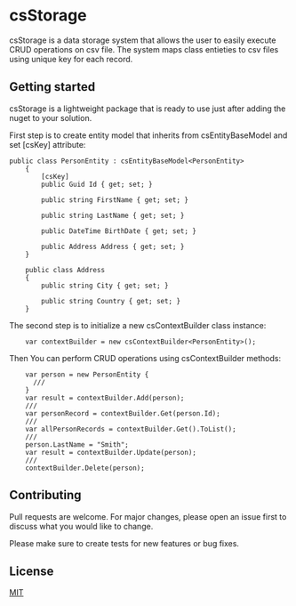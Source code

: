# csStorage
csStorage is a data storage system that allows the user to easily execute CRUD operations on csv file. 
The system maps class entieties to csv files using unique key for each record. 

## Getting started
csStorage is a lightweight package that is ready to use just after adding the nuget to your solution.

First step is to create entity model that inherits from csEntityBaseModel<T> and set [csKey] attribute:
```
public class PersonEntity : csEntityBaseModel<PersonEntity>
    {
        [csKey]
        public Guid Id { get; set; }

        public string FirstName { get; set; }

        public string LastName { get; set; }

        public DateTime BirthDate { get; set; }

        public Address Address { get; set; }
    }

    public class Address
    {
        public string City { get; set; }

        public string Country { get; set; }
    }
```

The second step is to initialize a new csContextBuilder<T> class instance:
```
    var contextBuilder = new csContextBuilder<PersonEntity>();
```

Then You can perform CRUD operations using csContextBuilder<T> methods:
```
    var person = new PersonEntity {
      ///
    }
    var result = contextBuilder.Add(person);
    ///
    var personRecord = contextBuilder.Get(person.Id);
    ///
    var allPersonRecords = contextBuilder.Get().ToList();
    ///
    person.LastName = "Smith";
    var result = contextBuilder.Update(person);
    ///
    contextBuilder.Delete(person);
```

## Contributing
Pull requests are welcome. For major changes, please open an issue first to discuss what you would like to change.

Please make sure to create tests for new features or bug fixes.

## License

[MIT](https://choosealicense.com/licenses/mit/)
